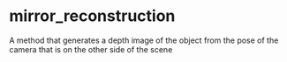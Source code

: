 # mirror_reconstruction
A method that generates a depth image of the object from the pose of the camera that is on the other side of the scene
